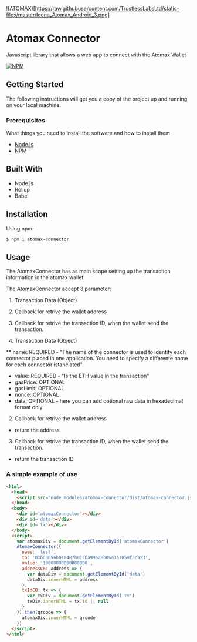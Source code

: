!(ATOMAX)[https://raw.githubusercontent.com/TrustlessLabsLtd/static-files/master/Icona_Atomax_Android_3.png]

# Atomax Connector

Javascript library that allows a web app to connect with the Atomax Wallet

[![NPM](https://nodei.co/npm/atomax-connector.png)](https://nodei.co/npm/atomax-connector/)

## Getting Started

The following instructions will get you a copy of the project up and running on your local machine.

### Prerequisites

What things you need to install the software and how to install them

* [Node.js](https://nodejs.org/)
* [NPM](https://www.npmjs.com/)


## Built With

* Node.js
* Rollup
* Babel

## Installation

Using npm:

`$ npm i atomax-connector`

## Usage

The AtomaxConnector has as main scope setting up the transaction
information in the atomax wallet.

The AtomaxConnector accept 3 parameter:
1. Transaction Data (Object)
2. Callback for retrive the wallet address
3. Callback for retrive the transaction ID, when the wallet send the transaction.


1. Transaction Data (Object)

  ** name: REQUIRED - "The name of the connector is used to identify
  each connector placed in one application. You need to
  specify a differente name for each connector istanciated"

  * value: REQUIRED - "Is the ETH value in the transaction"
  * gasPrice: OPTIONAL
  * gasLimit: OPTIONAL
  * nonce: OPTIONAL
  * data: OPTIONAL - here you can add optional raw data in hexadecimal format only.


2. Callback for retrive the wallet address

  * return the address


3. Callback for retrive the transaction ID, when the wallet send the transaction.

  * return the transaction ID


### A simple example of use

```html
<html>
  <head>
    <script src='node_modules/atomax-connector/dist/atomax-connector.js'></script>
  </head>
  <body>
    <div id='atomaxConnector'></div>
    <div id='data'></div>
    <div id='tx'></div>
  </body>
  <script>
    var atomaxDiv = document.getElementById('atomaxConnector')
    AtomaxConnector({
      name: 'test',
      to: '0xbd3696b01a487b012ba99628b06a1a7859f5ca23',
      value: '10000000000000000',
      addressCB: address => {
        var dataDiv = document.getElementById('data')
        dataDiv.innerHTML = address
      },
      txIdCB: tx => {
        var txDiv = document.getElementById('tx')
        txDiv.innerHTML = tx.id || null
      }
    }).then(qrcode => {
      atomaxDiv.innerHTML = qrcode
    })
  </script>
</html>
```
